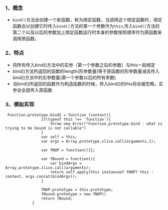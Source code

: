 ### 1、概念
- `bind()`方法会创建一个新函数，称为绑定函数，当调用这个绑定函数时，绑定函数会以创建它时传入`bind()`方法的第一个参数作为`this`,传入`bind()`方法的第二个以及以后的参数加上绑定函数运行时本身的参数按照顺序作为原函数来调用原函数。

### 2、特点
- 将所有传入bind()方法中的实参（第一个参数之后的参数）与this一起绑定
- bind()方法所返回的函数的length(形参数量)等于原函数的形参数量减去传入bind()方法中的实参数量(第一个参数以后的所有参数)
- 当bind()所返回的函数作为构造函数的时候，传入bind()的this将会被忽略，实参会全部传入原函数


### 3、模拟实现
```
 Function.prototype.bind2 = function (context){
                if(typeof this !== 'function'){
                    throw new Error("Function.prototype.bind - what is trying to be bound is not callable")
                }
                var self = this;
                var args = Array.prototype.slice.call(arguments,1);

                var fNOP = function(){};

                var fBound = function(){
                    var bindArgs = Array.prototype.slice.call(arguments);
                    return self.apply(this instanceof fNOP? this : context, args.concat(bindArgs));
                }

                fNOP.prototype = this.prototype;
                fBound.prototype = new fNOP()
                return fBound;
            }
```


